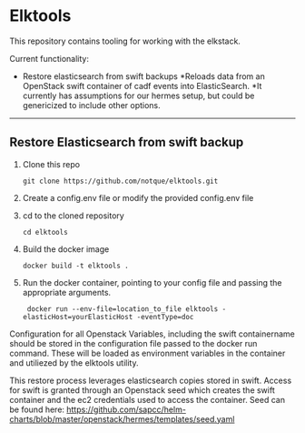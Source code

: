 # Elktools

This repository contains tooling for working with the elkstack.

Current functionality:

- Restore elasticsearch from swift backups
*Reloads data from an OpenStack swift container of cadf events into ElasticSearch. 
*It currently has assumptions for our hermes setup, but could be genericized to include other options.

----

## Restore Elasticsearch from swift backup
1. Clone this repo

   ``` git clone https://github.com/notque/elktools.git ```

2. Create a config.env file or modify the provided config.env file
3. cd to the cloned repository

    ``` cd elktools ```

4. Build the docker image 

    ``` docker build -t elktools . ```

5. Run the docker container, pointing to your config file and passing the appropriate arguments.

    ``` docker run --env-file=location_to_file elktools -elasticHost=yourElasticHost -eventType=doc```

Configuration for all Openstack Variables, including the swift containername should be stored in the configuration file passed to the docker run command.  These will be loaded as environment variables in the container and utiliezed by the elktools utility.

This restore process leverages elasticsearch copies stored in swift.  Access for swift is granted through an Openstack seed which creates the swift container and the ec2 credentials used to access the container.  Seed can be found here:  https://github.com/sapcc/helm-charts/blob/master/openstack/hermes/templates/seed.yaml
